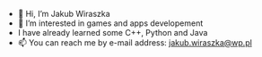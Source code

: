 - 👋 Hi, I’m Jakub Wiraszka
- 👀 I’m interested in games and apps developement
- I have already learned some C++, Python and Java
- 📫 You can reach me by e-mail address: jakub.wiraszka@wp.pl
